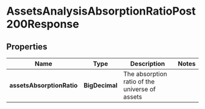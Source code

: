 

# AssetsAnalysisAbsorptionRatioPost200Response


## Properties

| Name | Type | Description | Notes |
|------------ | ------------- | ------------- | -------------|
|**assetsAbsorptionRatio** | **BigDecimal** | The absorption ratio of the universe of assets |  |



